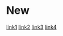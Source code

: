 # New

[link1](https://docs.google.com/document/d/1SsTgAC8as-WSS_SGnABkZZerY4Zc9zf-FFgJSPd9v6U/edit#)
[link2](https://www.youtube.com/watch?v=dQw4w9WgXcQ)
[link3](https://theuselessweb.com/)
[link4](https://en.wikipedia.org/wiki/4th_Army_(Kingdom_of_Yugoslavia))